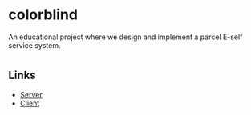# colorblind

An educational project where we design and implement a parcel E-self service system.

<h1 align="center"><project-name></h1>

<p align="center"><project-description></p>

## Links

- [Server](./Colorblind)
- [Client](./client)
